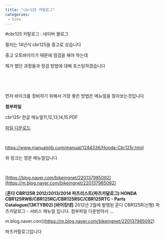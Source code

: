 ```yaml
---
title: "cbr125 카탈로그"
categories:
 - bike
---
```

#cbr125 카탈로그 : 네이버 블로그








필자는 14년식 cbr125을 중고로 샀습니다

중고 오토바이이기 때문에 점검을 해야 하는데

제가 했던 과정들과 정검 방법에 대해 포스팅하겠습니다

​

​

먼저 바이크를 정비하기 위해서 가장 좋은 방법은 메뉴얼을 찾아보는것입니다





 



**첨부파일**

cbr125r 한글 메뉴얼11,12,13,14,15.PDF

[파일 다운로드](https://blogattach.naver.net/1e8b02b1a5f3fa260ae48cb981601e64cc956b8a00/20211201_263_blogfile/dls32208_1638304868819_dYF1U6_PDF/cbr125r%20%ED%95%9C%EA%B8%80%20%EB%A9%94%EB%89%B4%EC%96%BC11%2C12%2C13%2C14%2C15.PDF)




 



​

<https://www.manualslib.com/manual/1244336/Honda-Cbr125r.html>

위 링크는 영문 메뉴얼입니다

​

[https://blog.naver.com/bikeingnet/220137985092](https://m.blog.naver.com/bikeingnet/220137985092)





 



[**혼다 CBR125R 2012/2013/2014 파츠리스트(파츠카달로그) HONDA CBR125RWB/CBR125RC/CBR125RSC/CBR125RTC - Parts Catalogue(13KTYB02) [바이킹넷]**
2012년 2월에 발행된 혼다 CBR125R(신형) 파츠카달로그 - 서비스 매뉴얼 입니다. 첨부파일 다운받아서 ...


m.blog.naver.com](https://m.blog.naver.com/bikeingnet/220137985092)




 



파츠카탈로그입니다





 

